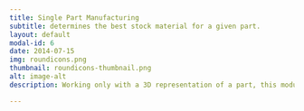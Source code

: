 ```yaml
---
title: Single Part Manufacturing
subtitle: determines the best stock material for a given part.
layout: default
modal-id: 6
date: 2014-07-15
img: roundicons.png
thumbnail: roundicons-thumbnail.png
alt: image-alt
description: Working only with a 3D representation of a part, this module quickly determines a stock material size for the part as well as a base-line prediction of the total time and cost to create the part.

---
```

